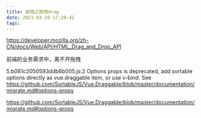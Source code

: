 ```yaml
---
title: 前端之拖拽drag
date: 2021-03-19 17:20:42
tags:
---
```

https://developer.mozilla.org/zh-CN/docs/Web/API/HTML_Drag_and_Drop_API

前端的业务需求中，离不开拖拽

5.b081c2050593ddb6b005.js:2 Options props is deprecated, add sortable options directly as vue.draggable item, or use v-bind. See https://github.com/SortableJS/Vue.Draggable/blob/master/documentation/migrate.md#options-props


https://github.com/SortableJS/Vue.Draggable/blob/master/documentation/migrate.md#options-props
